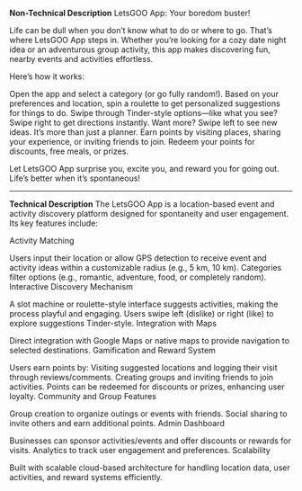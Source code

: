 **Non-Technical Description**
LetsGOO App: Your boredom buster!

Life can be dull when you don’t know what to do or where to go. That’s where LetsGOO App steps in. Whether you’re looking for a cozy date night idea or an adventurous group activity, this app makes discovering fun, nearby events and activities effortless.

Here’s how it works:

Open the app and select a category (or go fully random!).
Based on your preferences and location, spin a roulette to get personalized suggestions for things to do.
Swipe through Tinder-style options—like what you see? Swipe right to get directions instantly. Want more? Swipe left to see new ideas.
It’s more than just a planner. Earn points by visiting places, sharing your experience, or inviting friends to join. Redeem your points for discounts, free meals, or prizes.

Let LetsGOO App surprise you, excite you, and reward you for going out. Life’s better when it’s spontaneous!

--------------------------------------------------------------------------------------------------
**Technical Description**
The LetsGOO App is a location-based event and activity discovery platform designed for spontaneity and user engagement. Its key features include:

Activity Matching

Users input their location or allow GPS detection to receive event and activity ideas within a customizable radius (e.g., 5 km, 10 km).
Categories filter options (e.g., romantic, adventure, food, or completely random).
Interactive Discovery Mechanism

A slot machine or roulette-style interface suggests activities, making the process playful and engaging.
Users swipe left (dislike) or right (like) to explore suggestions Tinder-style.
Integration with Maps

Direct integration with Google Maps or native maps to provide navigation to selected destinations.
Gamification and Reward System

Users earn points by:
Visiting suggested locations and logging their visit through reviews/comments.
Creating groups and inviting friends to join activities.
Points can be redeemed for discounts or prizes, enhancing user loyalty.
Community and Group Features

Group creation to organize outings or events with friends.
Social sharing to invite others and earn additional points.
Admin Dashboard

Businesses can sponsor activities/events and offer discounts or rewards for visits.
Analytics to track user engagement and preferences.
Scalability

Built with scalable cloud-based architecture for handling location data, user activities, and reward systems efficiently.
